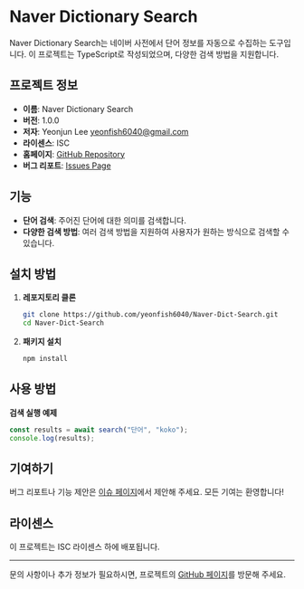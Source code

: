 # Naver Dictionary Search

Naver Dictionary Search는 네이버 사전에서 단어 정보를 자동으로 수집하는 도구입니다. 이 프로젝트는 TypeScript로 작성되었으며, 다양한 검색 방법을 지원합니다.

## 프로젝트 정보

-  **이름**: Naver Dictionary Search
-  **버전**: 1.0.0
-  **저자**: Yeonjun Lee <yeonfish6040@gmail.com>
-  **라이센스**: ISC
-  **홈페이지**: [GitHub Repository](https://github.com/yeonfish6040/Naver-Dict-Search![img.png](img.png)#readme)
-  **버그 리포트**: [Issues Page](https://github.com/yeonfish6040/Naver-Dict-Search/issues)

## 기능

-  **단어 검색**: 주어진 단어에 대한 의미를 검색합니다.
-  **다양한 검색 방법**: 여러 검색 방법을 지원하여 사용자가 원하는 방식으로 검색할 수 있습니다.

## 설치 방법

1. **레포지토리 클론**
   ```bash
   git clone https://github.com/yeonfish6040/Naver-Dict-Search.git
   cd Naver-Dict-Search
   ```

2. **패키지 설치**
   ```bash
   npm install
   ```

## 사용 방법
**검색 실행 예제**
   ```typescript
   const results = await search("단어", "koko");
   console.log(results);
   ```

## 기여하기

버그 리포트나 기능 제안은 [이슈 페이지](https://github.com/yeonfish6040/Naver-Dict-Search/issues)에서 제안해 주세요. 모든 기여는 환영합니다!

## 라이센스

이 프로젝트는 ISC 라이센스 하에 배포됩니다.

---

문의 사항이나 추가 정보가 필요하시면, 프로젝트의 [GitHub 페이지](https://github.com/yeonfish6040/Naver-Dict-Search)를 방문해 주세요.